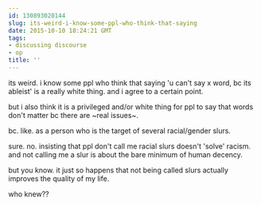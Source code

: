 ```yaml
---
id: 130893020144
slug: its-weird-i-know-some-ppl-who-think-that-saying
date: 2015-10-10 18:24:21 GMT
tags:
- discussing discourse
- op
title: ''
---
```

its weird. i know some ppl who think that saying 'u can't say x word, bc its ableist' is a really white thing. and i agree to a certain point.

but i also think it is a privileged and/or white thing for ppl to say that words don't matter bc there are ~real issues~.

bc. like. as a person who is the target of several racial/gender slurs.

sure. no. insisting that ppl don't call me racial slurs doesn't 'solve' racism. and not calling me a slur is about the bare minimum of human decency.

but you know. it just so happens that not being called slurs actually improves the quality of my life.

who knew??
